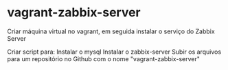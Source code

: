 # vagrant-zabbix-server
Criar máquina virtual no vagrant, em seguida instalar o serviço do Zabbix Server

Criar script para:
Instalar o mysql
Instalar o zabbix-server
Subir os arquivos para um repositório no Github com o nome "vagrant-zabbix-server​" 

